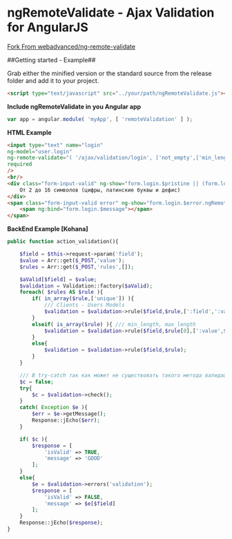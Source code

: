 # ngRemoteValidate - Ajax Validation for AngularJS

[Fork From webadvanced/ng-remote-validate](https://github.com/webadvanced/ng-remote-validate)

##Getting started - Example##

Grab either the minified version or the standard source from the release folder and add it to your project.

```html
<script type="text/javascript" src="../your/path/ngRemoteValidate.js"></script>
```

**Include ngRemoteValidate in you Angular app**

```javascript
var app = angular.module( 'myApp', [ 'remoteValidation' ] );
```  
  
  
**HTML Example**  

```html
<input type="text" name="login" 
ng-model="user.login" 
ng-remote-validate="( '/ajax/validation/login', ['not_empty',['min_length',2],['max_length',32],'domain','unique'] )" 
required
/>
<br/>
<div class="form-input-valid" ng-show="form.login.$pristine || (form.login.$dirty && rv.login.$valid)">
    От 2 до 16 символов (цифры, латинские буквы и дефис)
</div>
<span class="form-input-valid error" ng-show="form.login.$error.ngRemoteValidate">
    <span ng:bind="form.login.$message"></span>
</span>
```

**BackEnd Example [Kohana]**   

```php
public function action_validation(){

    $field = $this->request->param('field');
    $value = Arr::get($_POST,'value');
    $rules = Arr::get($_POST,'rules',[]);

    $aValid[$field] = $value;
    $validation = Validation::factory($aValid);
    foreach( $rules AS $rule ){
        if( in_array($rule,['unique']) ){
            /// Clients - Users Models
            $validation = $validation->rule($field,$rule,[':field',':value','Clients']);
        }
        elseif( is_array($rule) ){ /// min_length, max_length
            $validation = $validation->rule($field,$rule[0],[':value',$rule[1]]);
        }
        else{
            $validation = $validation->rule($field,$rule);
        }
    }

    /// В try-catch так как может не существовать такого метода валидации
    $c = false;
    try{
        $c = $validation->check();
    }
    catch( Exception $e ){
        $err = $e->getMessage();
        Response::jEcho($err);
    }

    if( $c ){
        $response = [
            'isValid' => TRUE,
            'message' => 'GOOD'
        ];
    }
    else{
        $e = $validation->errors('validation');
        $response = [
            'isValid' => FALSE,
            'message' => $e[$field]
        ];
    }
    Response::jEcho($response);
}
```

